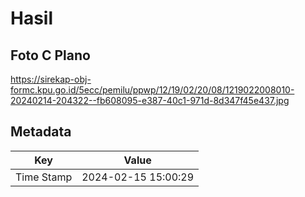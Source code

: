 # Hasil

## Foto C Plano

https://sirekap-obj-formc.kpu.go.id/5ecc/pemilu/ppwp/12/19/02/20/08/1219022008010-20240214-204322--fb608095-e387-40c1-971d-8d347f45e437.jpg


## Metadata

| Key        | Value               |
| ---------- | ------------------- |
| Time Stamp | 2024-02-15 15:00:29 |



